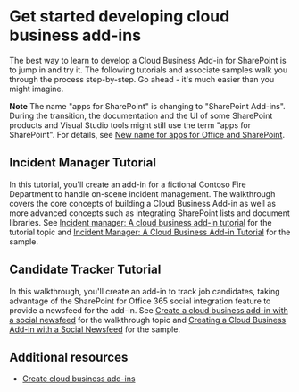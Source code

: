 # Get started developing cloud business add-ins
The best way to learn to develop a Cloud Business Add-in for SharePoint is to jump in and try it. The following tutorials and associate samples walk you through the process step-by-step. Go ahead - it's much easier than you might imagine.
 

 **Note**  The name "apps for SharePoint" is changing to "SharePoint Add-ins". During the transition, the documentation and the UI of some SharePoint products and Visual Studio tools might still use the term "apps for SharePoint". For details, see  [New name for apps for Office and SharePoint](new-name-for-apps-for-sharepoint.md#bk_newname).
 


 

## Incident Manager Tutorial

In this tutorial, you'll create an add-in for a fictional Contoso Fire Department to handle on-scene incident management. The walkthrough covers the core concepts of building a Cloud Business Add-in as well as more advanced concepts such as integrating SharePoint lists and document libraries. See  [Incident manager: A cloud business add-in tutorial](incident-manager-a-cloud-business-add-in-tutorial.md) for the tutorial topic and [Incident Manager: A Cloud Business Add-in Tutorial](http://code.msdn.microsoft.com/Incident-Manager-A-Cloud-c32d9b04) for the sample.
 

 

## Candidate Tracker Tutorial

In this walkthrough, you'll create an add-in to track job candidates, taking advantage of the SharePoint for Office 365 social integration feature to provide a newsfeed for the add-in. See  [Create a cloud business add-in with a social newsfeed](create-a-cloud-business-add-in-with-a-social-newsfeed.md) for the walkthrough topic and [Creating a Cloud Business Add-in with a Social Newsfeed](http://code.msdn.microsoft.com/Creating-a-Cloud-Business-8540c0c9) for the sample.
 

 

## Additional resources
<a name="bk_addresources"> </a>


-  [Create cloud business add-ins](create-cloud-business-add-ins.md)
    
 

